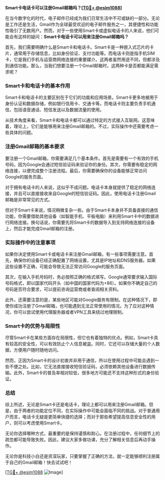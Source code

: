 **Smart卡电话卡可以注册Gmail邮箱吗？[[TG💪+ @esim1088](https://t.me/s/esim1088)]**

在当今数字化的时代，电子邮件已经成为我们日常生活中不可或缺的一部分。无论是工作还是生活，Gmail作为全球最受欢迎的电子邮件服务之一，其便捷性和功能性吸引了无数用户。然而，对于一些使用Smart卡或虚拟电话卡的人来说，他们可能会有这样的疑问：**Smart卡电话卡可以用来注册Gmail邮箱吗？**

首先，我们需要明确什么是Smart卡和电话卡。Smart卡是一种嵌入式芯片的卡片，通常用于存储信息，比如身份验证、支付功能等。而电话卡则是指手机SIM卡，它是我们手机与运营商网络连接的重要媒介。这两者虽然用途不同，但都涉及到通信功能。那么，当我们想要注册一个Gmail邮箱时，这两种卡是否都能满足需求呢？

### Smart卡和电话卡的基本作用

Smart卡和电话卡的主要区别在于它们的功能和应用场景。Smart卡更多地被用于身份认证和数据存储，例如银行信用卡、交通卡等。而电话卡则主要负责手机通信，包括语音通话、短信发送以及数据流量的使用。

从技术角度来看，Smart卡和电话卡都可以通过特定的方式接入互联网。这意味着，理论上，它们是能够用来注册Gmail邮箱的。不过，实际操作中还需要考虑一些具体的问题。

### 注册Gmail邮箱的基本要求

要注册一个Gmail邮箱，你需要满足几个基本条件。首先是需要有一个有效的手机号码，因为Google会通过短信验证码来验证你的身份。其次，你需要有稳定的网络连接，以便完成整个注册流程。最后，你需要确保你的设备能够正常访问Google的服务页面。

对于拥有电话卡的人来说，这似乎不成问题。电话卡本身就提供了稳定的网络连接，并且可以直接接收来自Google的短信验证码。因此，使用电话卡注册Gmail邮箱是非常常见的方式。

但对于Smart卡来说，情况稍微复杂一些。由于Smart卡本身并不具备直接的通信功能，你需要借助其他设备（如智能手机、平板电脑）来利用Smart卡中的数据进行网络连接。换句话说，你需要先将Smart卡的数据导入到支持网络连接的设备上，然后才能完成Gmail邮箱的注册。

### 实际操作中的注意事项

如果你决定使用Smart卡或电话卡来注册Gmail邮箱，有一些事项需要注意。首先，确保你的设备已经正确配置了网络设置，尤其是IP地址和DNS服务器。如果这些设置不正确，可能会导致无法正常访问Google的服务页面。

其次，在输入手机号码时，务必按照正确的格式填写。Google通常要求输入国际号码格式，即以国家代码开头（如中国的国家代码为+86）。如果你不确定自己的号码是否符合要求，可以提前咨询运营商或者查阅相关资料。

此外，还需要注意的是，某些地区可能对Google服务有限制。在这种情况下，即使你成功注册了Gmail邮箱，也可能遇到无法正常使用的情况。为了应对这种情况，你可以尝试使用代理服务器或者VPN工具来绕过地理限制。

### Smart卡的优势与局限性

尽管Smart卡在某些方面存在局限性，但它也有着独特的优点。例如，Smart卡具有较高的安全性，可以有效防止个人信息被盗。同时，它还可以存储大量的个人数据，方便用户随时随地访问。

然而，正因为Smart卡的设计初衷并非用于通信，所以在使用过程中可能会遇到一些不便之处。比如，它无法直接接收短信验证码，必须依赖其他设备进行数据传输。此外，Smart卡的普及率相对较低，很多地方可能还不支持这种形式的身份验证。

### 总结

综上所述，无论是Smart卡还是电话卡，理论上都可以用来注册Gmail邮箱。但是，由于两者的功能定位不同，在实际操作中可能会面临不同的挑战。对于普通用户而言，电话卡无疑是更简单快捷的选择；而对于那些希望提高信息安全性的用户，则可以考虑使用Smart卡。

无论你选择哪种方式，最重要的是保持谨慎和耐心。在注册过程中，任何细节上的疏忽都可能导致失败。因此，建议大家多做功课，充分了解相关信息后再动手操作。

无论你是科技小白还是资深玩家，只要掌握了正确的方法，就一定能够顺利注册属于自己的Gmail邮箱！快去试试吧！

[[TG💪+ @esim1088](https://t.me/s/esim1088) ![Image](https://i.postimg.cc/4NQfJmqS/Snipaste-2025-05-13-00-14-12.png)]